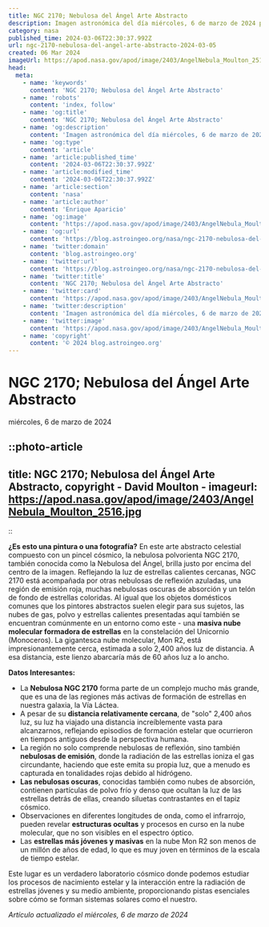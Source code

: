 ```yaml
---
title: NGC 2170; Nebulosa del Ángel Arte Abstracto
description: Imagen astronómica del día miércoles, 6 de marzo de 2024 por la NASA; NGC 2170; Nebulosa del Ángel Arte Abstracto
category: nasa
published_time: 2024-03-06T22:30:37.992Z
url: ngc-2170-nebulosa-del-angel-arte-abstracto-2024-03-05
created: 06 Mar 2024
imageUrl: https://apod.nasa.gov/apod/image/2403/AngelNebula_Moulton_2516.jpg
head:
  meta:
    - name: 'keywords'
      content: 'NGC 2170; Nebulosa del Ángel Arte Abstracto'
    - name: 'robots'
      content: 'index, follow'
    - name: 'og:title'
      content: 'NGC 2170; Nebulosa del Ángel Arte Abstracto'
    - name: 'og:description'
      content: 'Imagen astronómica del día miércoles, 6 de marzo de 2024 por la NASA; NGC 2170; Nebulosa del Ángel Arte Abstracto'
    - name: 'og:type'
      content: 'article'
    - name: 'article:published_time'
      content: '2024-03-06T22:30:37.992Z'
    - name: 'article:modified_time'
      content: '2024-03-06T22:30:37.992Z'
    - name: 'article:section'
      content: 'nasa'
    - name: 'article:author'
      content: 'Enrique Aparicio'
    - name: 'og:image'
      content: 'https://apod.nasa.gov/apod/image/2403/AngelNebula_Moulton_2516.jpg'
    - name: 'og:url'
      content: 'https://blog.astroingeo.org/nasa/ngc-2170-nebulosa-del-angel-arte-abstracto-2024-03-05'
    - name: 'twitter:domain'
      content: 'blog.astroingeo.org'
    - name: 'twitter:url'
      content: 'https://blog.astroingeo.org/nasa/ngc-2170-nebulosa-del-angel-arte-abstracto-2024-03-05'
    - name: 'twitter:title'
      content: 'NGC 2170; Nebulosa del Ángel Arte Abstracto'
    - name: 'twitter:card'
      content: 'https://apod.nasa.gov/apod/image/2403/AngelNebula_Moulton_2516.jpg'
    - name: 'twitter:description'
      content: 'Imagen astronómica del día miércoles, 6 de marzo de 2024 por la NASA; NGC 2170; Nebulosa del Ángel Arte Abstracto'
    - name: 'twitter:image'
      content: 'https://apod.nasa.gov/apod/image/2403/AngelNebula_Moulton_2516.jpg'
    - name: 'copyright'
      content: '© 2024 blog.astroingeo.org'
---
```

# NGC 2170; Nebulosa del Ángel Arte Abstracto
miércoles, 6 de marzo de 2024


::photo-article
---
title: NGC 2170; Nebulosa del Ángel Arte Abstracto, copyright - David Moulton -
imageurl: https://apod.nasa.gov/apod/image/2403/AngelNebula_Moulton_2516.jpg
---
::



**¿Es esto una pintura o una fotografía?** En este arte abstracto celestial compuesto con un pincel cósmico, la nebulosa polvorienta NGC 2170, también conocida como la Nebulosa del Ángel, brilla justo por encima del centro de la imagen. Reflejando la luz de estrellas calientes cercanas, NGC 2170 está acompañada por otras nebulosas de reflexión azuladas, una región de emisión roja, muchas nebulosas oscuras de absorción y un telón de fondo de estrellas coloridas. Al igual que los objetos domésticos comunes que los pintores abstractos suelen elegir para sus sujetos, las nubes de gas, polvo y estrellas calientes presentadas aquí también se encuentran comúnmente en un entorno como este - una **masiva nube molecular formadora de estrellas** en la constelación del Unicornio (Monoceros). La gigantesca nube molecular, Mon R2, está impresionantemente cerca, estimada a solo 2,400 años luz de distancia. A esa distancia, este lienzo abarcaría más de 60 años luz a lo ancho.

**Datos Interesantes:**
- La **Nebulosa NGC 2170** forma parte de un complejo mucho más grande, que es una de las regiones más activas de formación de estrellas en nuestra galaxia, la Vía Láctea.
- A pesar de su **distancia relativamente cercana**, de "solo" 2,400 años luz, su luz ha viajado una distancia increíblemente vasta para alcanzarnos, reflejando episodios de formación estelar que ocurrieron en tiempos antiguos desde la perspectiva humana.
- La región no solo comprende nebulosas de reflexión, sino también **nebulosas de emisión**, donde la radiación de las estrellas ioniza el gas circundante, haciendo que este emita su propia luz, que a menudo es capturada en tonalidades rojas debido al hidrógeno.
- **Las nebulosas oscuras**, conocidas también como nubes de absorción, contienen partículas de polvo frío y denso que ocultan la luz de las estrellas detrás de ellas, creando siluetas contrastantes en el tapiz cósmico.
- Observaciones en diferentes longitudes de onda, como el infrarrojo, pueden revelar **estructuras ocultas** y procesos en curso en la nube molecular, que no son visibles en el espectro óptico.
- Las **estrellas más jóvenes y masivas** en la nube Mon R2 son menos de un millón de años de edad, lo que es muy joven en términos de la escala de tiempo estelar.

Este lugar es un verdadero laboratorio cósmico donde podemos estudiar los procesos de nacimiento estelar y la interacción entre la radiación de estrellas jóvenes y su medio ambiente, proporcionando pistas esenciales sobre cómo se forman sistemas solares como el nuestro.

_Artículo actualizado el miércoles, 6 de marzo de 2024_